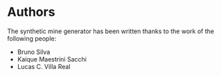 # Authors
The synthetic mine generator has been written thanks to the work of the
following people:

- Bruno Silva
- Kaique Maestrini Sacchi
- Lucas C. Villa Real
